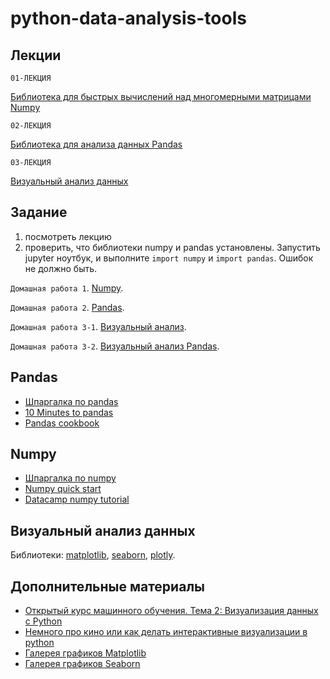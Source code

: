 # python-data-analysis-tools

## Лекции

`01-ЛЕКЦИЯ` 
 
  [Библиотека для быстрых вычислений над многомерными матрицами Numpy](/lectures/02-theory-numpy.ipynb)

`02-ЛЕКЦИЯ`
  
  [Библиотека для анализа данных Pandas](/lectures/03-theory-pandas.ipynb)

`03-ЛЕКЦИЯ`
  
  [Визуальный анализ данных](/lectures/04-theory-visualisation.ipynb)

## Задание

1. посмотреть лекцию
2. проверить, что библиотеки numpy и pandas установлены. Запустить jupyter ноутбук, и выполните `import numpy` и `import pandas`. Ошибок не должно быть.

`Домашная работа 1`. [Numpy](/hw/97-hw-numpy.ipynb).

`Домашная работа 2`. [Pandas](/hw/98-hw-pandas.ipynb).

`Домашная работа 3-1`. [Визуальный анализ](/hw/05-hw-visualisation.ipynb).

`Домашная работа 3-2`. [Визуальный анализ Pandas](/06-hw-visualization-pandas.ipynb).


## Pandas

- [Шпаргалка по pandas](https://github.com/pandas-dev/pandas/blob/master/doc/cheatsheet/Pandas_Cheat_Sheet.pdf)
- [10 Minutes to pandas](http://pandas.pydata.org/pandas-docs/stable/10min.html)
- [Pandas cookbook](http://pandas.pydata.org/pandas-docs/stable/cookbook.html#cookbook)

## Numpy

- [Шпаргалка по numpy](https://s3.amazonaws.com/assets.datacamp.com/blog_assets/Numpy_Python_Cheat_Sheet.pdf)
- [Numpy quick start](https://docs.scipy.org/doc/numpy/user/quickstart.html)
- [Datacamp numpy tutorial](https://www.datacamp.com/community/tutorials/python-numpy-tutorial) 

## Визуальный анализ данных

Библиотеки: [matplotlib](https://matplotlib.org/), [seaborn](http://seaborn.pydata.org/index.html), [plotly](https://plot.ly/python/reference/).

## Дополнительные материалы

- [Открытый курс машинного обучения. Тема 2: Визуализация данных c Python](https://habr.com/company/ods/blog/323210/)
- [Немного про кино или как делать интерактивные визуализации в python](https://habr.com/post/308162/)
- [Галерея графиков Matplotlib](https://matplotlib.org/gallery/index.html)
- [Галерея графиков Seaborn](http://seaborn.pydata.org/examples/index.html)
